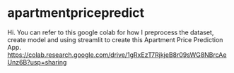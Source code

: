 # apartmentpricepredict
Hi. You can refer to this google colab for how I preprocess the dataset, create model and using streamlit to create this Apartment Price Prediction App.
https://colab.research.google.com/drive/1gRxEzT7RjkjeB8r09sWG8NBrcAeUnz6B?usp=sharing
